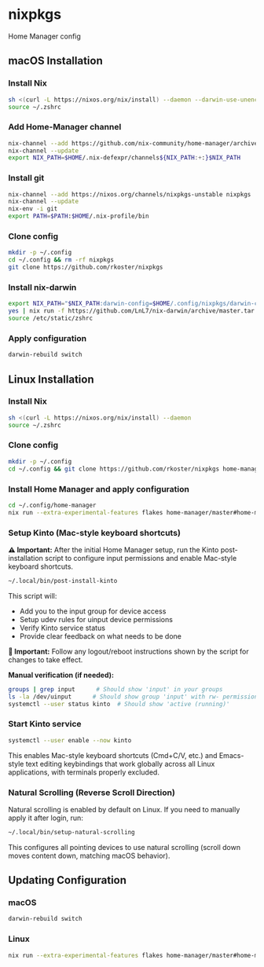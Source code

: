 # nixpkgs
Home Manager config

## macOS Installation

### Install Nix
```bash
sh <(curl -L https://nixos.org/nix/install) --daemon --darwin-use-unencrypted-nix-store-volume
source ~/.zshrc
```

### Add Home-Manager channel
```bash
nix-channel --add https://github.com/nix-community/home-manager/archive/master.tar.gz home-manager
nix-channel --update
export NIX_PATH=$HOME/.nix-defexpr/channels${NIX_PATH:+:}$NIX_PATH
```

### Install git
```bash
nix-channel --add https://nixos.org/channels/nixpkgs-unstable nixpkgs
nix-channel --update
nix-env -i git
export PATH=$PATH:$HOME/.nix-profile/bin
```

### Clone config
```bash
mkdir -p ~/.config
cd ~/.config && rm -rf nixpkgs
git clone https://github.com/rkoster/nixpkgs
```

### Install nix-darwin
```bash
export NIX_PATH="$NIX_PATH:darwin-config=$HOME/.config/nixpkgs/darwin-configuration.nix"
yes | nix run -f https://github.com/LnL7/nix-darwin/archive/master.tar.gz installer -c darwin-installer
source /etc/static/zshrc
```

### Apply configuration
```bash
darwin-rebuild switch
```

## Linux Installation

### Install Nix
```bash
sh <(curl -L https://nixos.org/nix/install) --daemon
source ~/.zshrc
```

### Clone config
```bash
mkdir -p ~/.config
cd ~/.config && git clone https://github.com/rkoster/nixpkgs home-manager
```

### Install Home Manager and apply configuration
```bash
cd ~/.config/home-manager
nix run --extra-experimental-features flakes home-manager/master#home-manager -- switch --flake ~/.config/home-manager
```

### Setup Kinto (Mac-style keyboard shortcuts)

**⚠️ Important:** After the initial Home Manager setup, run the Kinto post-installation script to configure input permissions and enable Mac-style keyboard shortcuts.

```bash
~/.local/bin/post-install-kinto
```

This script will:
- Add you to the input group for device access
- Setup udev rules for uinput device permissions
- Verify Kinto service status
- Provide clear feedback on what needs to be done

**🔄 Important:** Follow any logout/reboot instructions shown by the script for changes to take effect.

**Manual verification (if needed):**
```bash
groups | grep input      # Should show 'input' in your groups
ls -la /dev/uinput      # Should show group 'input' with rw- permissions
systemctl --user status kinto  # Should show 'active (running)'
```

### Start Kinto service
```bash
systemctl --user enable --now kinto
```

This enables Mac-style keyboard shortcuts (Cmd+C/V, etc.) and Emacs-style text editing keybindings that work globally across all Linux applications, with terminals properly excluded.

### Natural Scrolling (Reverse Scroll Direction)

Natural scrolling is enabled by default on Linux. If you need to manually apply it after login, run:

```bash
~/.local/bin/setup-natural-scrolling
```

This configures all pointing devices to use natural scrolling (scroll down moves content down, matching macOS behavior).

## Updating Configuration

### macOS
```bash
darwin-rebuild switch
```

### Linux
```bash
nix run --extra-experimental-features flakes home-manager/master#home-manager -- switch --flake ~/.config/home-manager
```
